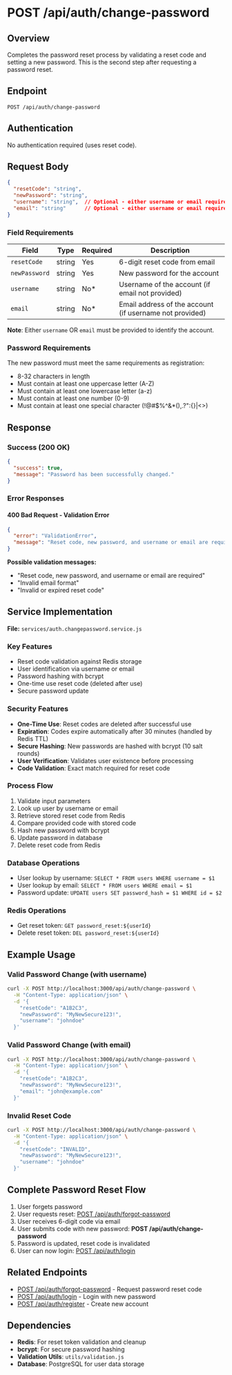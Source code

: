 # POST /api/auth/change-password

## Overview
Completes the password reset process by validating a reset code and setting a new password. This is the second step after requesting a password reset.

## Endpoint
```
POST /api/auth/change-password
```

## Authentication
No authentication required (uses reset code).

## Request Body
```json
{
  "resetCode": "string",
  "newPassword": "string",
  "username": "string",  // Optional - either username or email required
  "email": "string"      // Optional - either username or email required
}
```

### Field Requirements

| Field | Type | Required | Description |
|-------|------|----------|-------------|
| `resetCode` | string | Yes | 6-digit reset code from email |
| `newPassword` | string | Yes | New password for the account |
| `username` | string | No* | Username of the account (if email not provided) |
| `email` | string | No* | Email address of the account (if username not provided) |

**Note**: Either `username` OR `email` must be provided to identify the account.

### Password Requirements
The new password must meet the same requirements as registration:
- 8-32 characters in length
- Must contain at least one uppercase letter (A-Z)
- Must contain at least one lowercase letter (a-z)
- Must contain at least one number (0-9)
- Must contain at least one special character (!@#$%^&*(),.?":{}|<>)

## Response

### Success (200 OK)
```json
{
  "success": true,
  "message": "Password has been successfully changed."
}
```

### Error Responses

#### 400 Bad Request - Validation Error
```json
{
  "error": "ValidationError",
  "message": "Reset code, new password, and username or email are required"
}
```

**Possible validation messages:**
- "Reset code, new password, and username or email are required"
- "Invalid email format"
- "Invalid or expired reset code"

## Service Implementation
**File:** `services/auth.changepassword.service.js`

### Key Features
- Reset code validation against Redis storage
- User identification via username or email
- Password hashing with bcrypt
- One-time use reset code (deleted after use)
- Secure password update

### Security Features
- **One-Time Use**: Reset codes are deleted after successful use
- **Expiration**: Codes expire automatically after 30 minutes (handled by Redis TTL)
- **Secure Hashing**: New passwords are hashed with bcrypt (10 salt rounds)
- **User Verification**: Validates user existence before processing
- **Code Validation**: Exact match required for reset code

### Process Flow
1. Validate input parameters
2. Look up user by username or email
3. Retrieve stored reset code from Redis
4. Compare provided code with stored code
5. Hash new password with bcrypt
6. Update password in database
7. Delete reset code from Redis

### Database Operations
- User lookup by username: `SELECT * FROM users WHERE username = $1`
- User lookup by email: `SELECT * FROM users WHERE email = $1`
- Password update: `UPDATE users SET password_hash = $1 WHERE id = $2`

### Redis Operations
- Get reset token: `GET password_reset:${userId}`
- Delete reset token: `DEL password_reset:${userId}`

## Example Usage

### Valid Password Change (with username)
```bash
curl -X POST http://localhost:3000/api/auth/change-password \
  -H "Content-Type: application/json" \
  -d '{
    "resetCode": "A1B2C3",
    "newPassword": "MyNewSecure123!",
    "username": "johndoe"
  }'
```

### Valid Password Change (with email)
```bash
curl -X POST http://localhost:3000/api/auth/change-password \
  -H "Content-Type: application/json" \
  -d '{
    "resetCode": "A1B2C3",
    "newPassword": "MyNewSecure123!",
    "email": "john@example.com"
  }'
```

### Invalid Reset Code
```bash
curl -X POST http://localhost:3000/api/auth/change-password \
  -H "Content-Type: application/json" \
  -d '{
    "resetCode": "INVALID",
    "newPassword": "MyNewSecure123!",
    "username": "johndoe"
  }'
```

## Complete Password Reset Flow
1. User forgets password
2. User requests reset: [POST /api/auth/forgot-password](./POST_forgot-password.md)
3. User receives 6-digit code via email
4. User submits code with new password: **POST /api/auth/change-password**
5. Password is updated, reset code is invalidated
6. User can now login: [POST /api/auth/login](./POST_login.md)

## Related Endpoints
- [POST /api/auth/forgot-password](./POST_forgot-password.md) - Request password reset code
- [POST /api/auth/login](./POST_login.md) - Login with new password
- [POST /api/auth/register](./POST_register.md) - Create new account

## Dependencies
- **Redis**: For reset token validation and cleanup
- **bcrypt**: For secure password hashing
- **Validation Utils**: `utils/validation.js`
- **Database**: PostgreSQL for user data storage